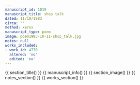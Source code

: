 ```yaml
---
manuscript_id: 1019
manuscript_title: shop talk
dated: 11/10/1983
circa: ''
method: xerox
manuscript_type: poem
image: poem1983-10-11-shop_talk.jpg
notes: null
works_included:
- work_id: 4770
  altered: 'no'
  edited: 'no'
---
```


{{ section_title() }}
{{ manuscript_info() }}
{{ section_image() }}
{{ notes_section() }}
{{ works_section() }}
